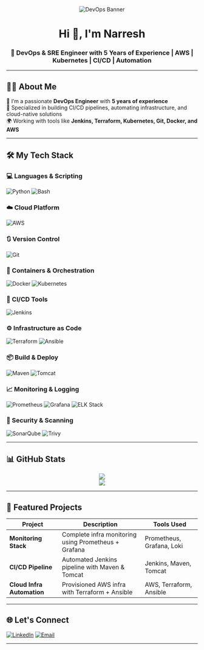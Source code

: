 <p align="center">
  <img src="https://i.imgur.com/Nf6tJ5h.png" alt="DevOps Banner" />
</p>

<h1 align="center">Hi 👋, I'm Narresh</h1>
<h3 align="center">🚀 DevOps & SRE Engineer with 5 Years of Experience | AWS | Kubernetes | CI/CD | Automation</h3>

---

## 🧑‍💻 About Me

🔧 I’m a passionate **DevOps Engineer** with **5 years of experience**  
🚀 Specialized in building CI/CD pipelines, automating infrastructure, and cloud-native solutions  
🌍 Working with tools like **Jenkins, Terraform, Kubernetes, Git, Docker, and AWS**

---

## 🛠️ My Tech Stack

### 💻 Languages & Scripting
![Python](https://img.shields.io/badge/-Python-3776AB?logo=python&logoColor=white)
![Bash](https://img.shields.io/badge/-Bash-4EAA25?logo=gnubash&logoColor=white)

### ☁️ Cloud Platform
![AWS](https://img.shields.io/badge/-AWS-232F3E?logo=amazonaws&logoColor=white)

### 🔃 Version Control
![Git](https://img.shields.io/badge/-Git-F05032?logo=git&logoColor=white)

### 🐳 Containers & Orchestration
![Docker](https://img.shields.io/badge/-Docker-2496ED?logo=docker&logoColor=white)
![Kubernetes](https://img.shields.io/badge/-Kubernetes-326CE5?logo=kubernetes&logoColor=white)

### 🚀 CI/CD Tools
![Jenkins](https://img.shields.io/badge/-Jenkins-D24939?logo=jenkins&logoColor=white)

### ⚙️ Infrastructure as Code
![Terraform](https://img.shields.io/badge/-Terraform-623CE4?logo=terraform&logoColor=white)
![Ansible](https://img.shields.io/badge/-Ansible-EE0000?logo=ansible&logoColor=white)

### 📦 Build & Deploy
![Maven](https://img.shields.io/badge/-Maven-C71A36?logo=apachemaven&logoColor=white)
![Tomcat](https://img.shields.io/badge/-Tomcat-F8DC75?logo=apachetomcat&logoColor=black)

### 📈 Monitoring & Logging
![Prometheus](https://img.shields.io/badge/-Prometheus-E6522C?logo=prometheus&logoColor=white)
![Grafana](https://img.shields.io/badge/-Grafana-F46800?logo=grafana&logoColor=white)
![ELK Stack](https://img.shields.io/badge/-ELK-005571?logo=elasticstack&logoColor=white)

### 🔐 Security & Scanning
![SonarQube](https://img.shields.io/badge/-SonarQube-4E9BCD?logo=sonarqube&logoColor=white)
![Trivy](https://img.shields.io/badge/-Trivy-0F92F0?logo=aqua&logoColor=white)

---

## 📊 GitHub Stats

<p align="center">
  <img src="https://github-readme-stats.vercel.app/api?username=narreshkarri&show_icons=true&theme=tokyonight" />
  <br/>
  <img src="https://github-readme-stats.vercel.app/api/top-langs/?username=narreshkarri&layout=compact&theme=tokyonight" />
</p>

---

## 💼 Featured Projects

| Project | Description | Tools Used |
|--------|-------------|------------|
| **Monitoring Stack** | Complete infra monitoring using Prometheus + Grafana | Prometheus, Grafana, Loki |
| **CI/CD Pipeline** | Automated Jenkins pipeline with Maven & Tomcat | Jenkins, Maven, Tomcat |
| **Cloud Infra Automation** | Provisioned AWS infra with Terraform + Ansible | AWS, Terraform, Ansible |

---

## 🌐 Let's Connect
[![LinkedIn](https://img.shields.io/badge/-LinkedIn-0077B5?logo=linkedin&logoColor=white)](https://linkedin.com/in/YOUR-LINK)
[![Email](https://img.shields.io/badge/-Email-D14836?logo=gmail&logoColor=white)](mailto:youremail@example.com)

---
